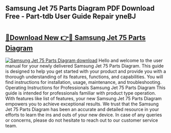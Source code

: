 ## Samsung Jet 75 Parts Diagram PDF Download Free - Part-tdb User Guide Repair yneBJ

# <h2><a href="http://dfqjuuu.blite.top/?on=Samsung+Jet+75+Parts+Diagram">🔗Download New 👉🔴 Samsung Jet 75 Parts Diagram</a></h2>

[![Samsung Jet 75 Parts Diagram download](https://i.imgur.com/lujVjoI.png)](http://dfqjuuu.blite.top/?on=Samsung+Jet+75+Parts+Diagram)
Hello and welcome to the user manual for your newly delivered Samsung Jet 75 Parts Diagram. This guide is designed to help you get started with your product and provide you with a thorough understanding of its features, functions, and capabilities. You will find instructions for installation, usage, maintenance, and troubleshooting. Operating Instructions for Professionals Samsung Jet 75 Parts Diagram This guide is intended for professionals familiar with product type operation. With features like list of features, your new Samsung Jet 75 Parts Diagram empowers you to achieve exceptional results. We trust that the Samsung Jet 75 Parts Diagram has been an accurate and detailed resource in your efforts to learn the ins and outs of your new device. In case of any queries or concerns, please do not hesitate to reach out to our customer service team.
